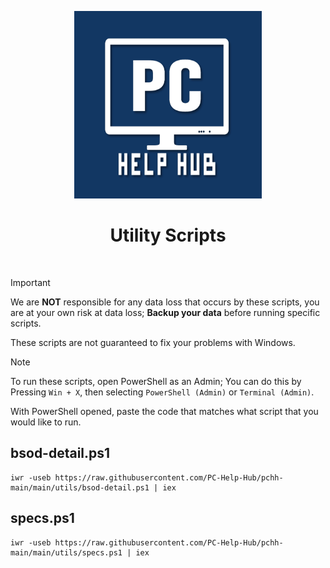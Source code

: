 <p align="center">
  <img src="https://github.com/shinthebean1/pchh-assets/blob/main/logo.png" width="300" height="300">
</p>


<div align="center">
  <h1><strong>Utility Scripts</strong></h1>
</div>

‎ 

> [!IMPORTANT]
>
> We are **NOT** responsible for any data loss that occurs by these scripts, you are at your own risk at data loss; **Backup your data** before running specific scripts.
> 
> These scripts are not guaranteed to fix your problems with Windows.

> [!NOTE]
> To run these scripts, open PowerShell as an Admin; You can do this by Pressing `Win + X`, then selecting `PowerShell (Admin)` or `Terminal (Admin)`.
> 
> With PowerShell opened, paste the code that matches what script that you would like to run.


## bsod-detail.ps1
```pwsh
iwr -useb https://raw.githubusercontent.com/PC-Help-Hub/pchh-main/main/utils/bsod-detail.ps1 | iex
```

## specs.ps1
```pwsh
iwr -useb https://raw.githubusercontent.com/PC-Help-Hub/pchh-main/main/utils/specs.ps1 | iex
```
